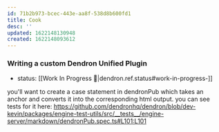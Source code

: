 ```yaml
---
id: 71b2b973-bcec-443e-aa8f-538d8b600fd1
title: Cook
desc: ''
updated: 1622148130948
created: 1622148093612
---
```



### Writing a custom Dendron Unified Plugin
- status: [[Work In Progress 🚧|dendron.ref.status#work-in-progress-]]

you'll want to create a case statement in dendronPub which takes an anchor and converts it into the corresponding html output. you can see tests for it here: https://github.com/dendronhq/dendron/blob/dev-kevin/packages/engine-test-utils/src/__tests__/engine-server/markdown/dendronPub.spec.ts#L101:L101
